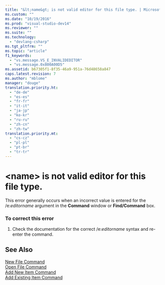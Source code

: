 ```yaml
---
title: "&lt;name&gt; is not valid editor for this file type. | Microsoft Docs"
ms.custom: ""
ms.date: "10/19/2016"
ms.prod: "visual-studio-dev14"
ms.reviewer: ""
ms.suite: ""
ms.technology: 
  - "devlang-csharp"
ms.tgt_pltfrm: ""
ms.topic: "article"
f1_keywords: 
  - "vs.message.VS_E_INVALIDEDITOR"
  - "vs.message.0x800A00D5"
ms.assetid: b67305f1-8f35-46a9-951a-76d48658a847
caps.latest.revision: 7
ms.author: "mblome"
manager: "douge"
translation.priority.ht: 
  - "de-de"
  - "es-es"
  - "fr-fr"
  - "it-it"
  - "ja-jp"
  - "ko-kr"
  - "ru-ru"
  - "zh-cn"
  - "zh-tw"
translation.priority.mt: 
  - "cs-cz"
  - "pl-pl"
  - "pt-br"
  - "tr-tr"
---
```

# &lt;name&gt; is not valid editor for this file type.
This error generally occurs when an incorrect value is entered for the /e:*editorname* argument in the **Command** window or **Find/Command** box.  
  
### To correct this error  
  
1.  Check the documentation for the correct /e:*editorname* syntax and re-enter the command.  
  
## See Also  
 [New File Command](../reference/new-file-command.md)   
 [Open File Command](../reference/open-file-command.md)   
 [Add New Item Command](../reference/add-new-item-command.md)   
 [Add Existing Item Command](../reference/add-existing-item-command.md)
